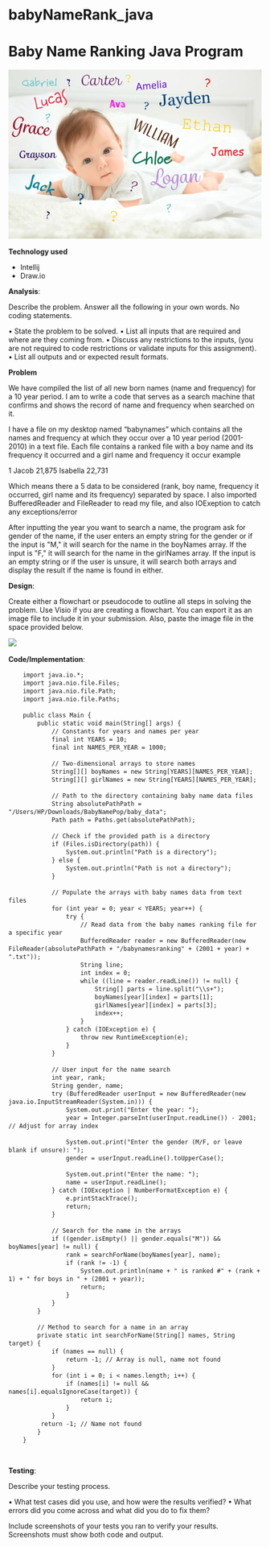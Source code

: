 # babyNameRank_java

#  Baby Name Ranking Java Program

![](10.jpg) 

**Technology used**

- Intellij
- Draw.io

**Analysis**:

Describe the problem. Answer all the following in your own words. No coding statements. 

•	State the problem to be solved.
•	List all inputs that are required and where are they coming from.
•	Discuss any restrictions to the inputs, (you are not required to code restrictions or validate inputs for this assignment).
•	List all outputs and or expected result formats. 

**Problem**

We have compiled the list of all new born names (name and frequency) for a 10 year period. I am to write a code that serves as a search machine that confirms and shows the record of name and frequency when searched on it.

I have a file on my desktop named “babynames” which contains all the names and frequency at which they occur over a 10 year period (2001-2010) in a text file. Each file contains a ranked file with a boy name and its frequency it occurred  and a girl name and frequency it occur example

 1 	Jacob	21,875 	Isabella 	22,731

Which means there a 5 data to be considered (rank, boy name, frequency it occurred, girl name and its frequency) separated by space. I also imported BufferedReader and FileReader to read my file, and also IOExeption to catch any exceptions/error

After inputting the year you want to search a name, the program ask for gender of the name, if the user enters an empty string for the gender or if the input is "M," it will search for the name in the boyNames array. If the input is "F," it will search for the name in the girlNames array. If the input is an empty string or if the user is unsure, it will search both arrays and display the result if the name is found in either. 

**Design**:

Create either a flowchart or pseudocode to outline all steps in solving the problem. Use Visio if you are creating a flowchart. You can export it as an image file to include it in your submission. Also, paste the image file in the space provided below.
 
![](001.png) 

**Code/Implementation**:

		import java.io.*;
		import java.nio.file.Files;
		import java.nio.file.Path;
		import java.nio.file.Paths;

		public class Main {
    		public static void main(String[] args) {
        		// Constants for years and names per year
        		final int YEARS = 10;
        		final int NAMES_PER_YEAR = 1000;

        		// Two-dimensional arrays to store names
        		String[][] boyNames = new String[YEARS][NAMES_PER_YEAR];
        		String[][] girlNames = new String[YEARS][NAMES_PER_YEAR];

        		// Path to the directory containing baby name data files
        		String absolutePathPath = "/Users/HP/Downloads/BabyNamePop/baby_data";
        		Path path = Paths.get(absolutePathPath);

        		// Check if the provided path is a directory
        		if (Files.isDirectory(path)) {
            		System.out.println("Path is a directory");
        		} else {
            		System.out.println("Path is not a directory");
        		}

        		// Populate the arrays with baby names data from text files
        		for (int year = 0; year < YEARS; year++) {
            		try {
                		// Read data from the baby names ranking file for a specific year
                		BufferedReader reader = new BufferedReader(new FileReader(absolutePathPath + "/babynamesranking" + (2001 + year) + ".txt"));
                		String line;
                		int index = 0;
                		while ((line = reader.readLine()) != null) {
                    		String[] parts = line.split("\\s+");
                    		boyNames[year][index] = parts[1];
                    		girlNames[year][index] = parts[3];
                    		index++;
                		}
            		} catch (IOException e) {
                		throw new RuntimeException(e);
            		}
        		}

        		// User input for the name search
        		int year, rank;
        		String gender, name;
        		try (BufferedReader userInput = new BufferedReader(new java.io.InputStreamReader(System.in))) {
            		System.out.print("Enter the year: ");
            		year = Integer.parseInt(userInput.readLine()) - 2001; // Adjust for array index

            		System.out.print("Enter the gender (M/F, or leave blank if unsure): ");
            		gender = userInput.readLine().toUpperCase();

            		System.out.print("Enter the name: ");
            		name = userInput.readLine();
        		} catch (IOException | NumberFormatException e) {
            		e.printStackTrace();
            		return;
        		}

        		// Search for the name in the arrays
        		if ((gender.isEmpty() || gender.equals("M")) && boyNames[year] != null) {
            		rank = searchForName(boyNames[year], name);
            		if (rank != -1) {
                		System.out.println(name + " is ranked #" + (rank + 1) + " for boys in " + (2001 + year));
                		return;
            		}
        		}
    		}

    		// Method to search for a name in an array
    		private static int searchForName(String[] names, String target) {
        		if (names == null) {
            		return -1; // Array is null, name not found
        		}
        		for (int i = 0; i < names.length; i++) {
            		if (names[i] != null && names[i].equalsIgnoreCase(target)) {
                		return i;
            		}
        		}
       		 return -1; // Name not found
    		}
		}
 

**Testing**: 

Describe your testing process. 

•	What test cases did you use, and how were the results verified? 
•	What errors did you come across and what did you do to fix them? 

Include screenshots of your tests you ran to verify your results. Screenshots must show both code and output.




